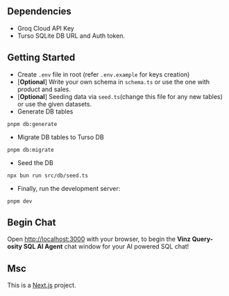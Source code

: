 ## Dependencies
- Groq Cloud API Key
- Turso SQLite DB URL and Auth token.

## Getting Started
- Create ```.env``` file in root (refer ```.env.example``` for keys creation)
- [**Optional**] Write your own schema in ```schema.ts``` or use the one with product and sales. 
- [**Optional**] Seeding data via ```seed.ts```(change this file for any new tables) or use the given datasets.
- Generate DB tables
```
pnpm db:generate
```
- Migrate DB tables to Turso DB
```
pnpm db:migrate
```
- Seed the DB
```
npx bun run src/db/seed.ts
```
- Finally, run the development server:
```
pnpm dev
```

## Begin Chat
Open [http://localhost:3000](http://localhost:3000) with your browser, to begin the **Vinz Query-osity SQL AI Agent** chat window for your AI powered SQL chat!


## Msc
This is a [Next.js](https://nextjs.org) project.